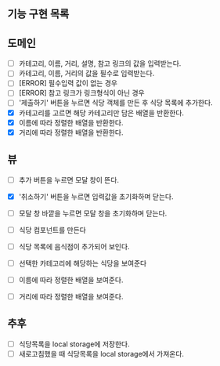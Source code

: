 ## 기능 구현 목록

## 도메인

- [ ] 카테고리, 이름, 거리, 설명, 참고 링크의 값을 입력받는다.
- [ ] 카테고리, 이름, 거리의 값을 필수로 입력받는다.
- [ ] [ERROR] 필수입력 값이 없는 경우
- [ ] [ERROR] 참고 링크가 링크형식이 아닌 경우
- [ ] '제출하기' 버튼을 누르면 식당 객체를 만든 후 식당 목록에 추가한다.
- [x] 카테고리를 고르면 해당 카테고리만 담은 배열을 반환한다.
- [x] 이름에 따라 정렬한 배열을 반환한다.
- [x] 거리에 따라 정렬한 배열을 반환한다.

## 뷰

- [ ] 추가 버튼을 누르면 모달 창이 뜬다.
- [x] '취소하기' 버튼을 누르면 입력값을 초기화하며 닫는다.
- [ ] 모달 창 바깥을 누르면 모달 창을 초기화하며 닫는다.

- [ ] 식당 컴포넌트를 만든다
- [ ] 식당 목록에 음식점이 추가되어 보인다.
- [ ] 선택한 카테고리에 해당하는 식당을 보여준다

- [ ] 이름에 따라 정렬한 배열을 보여준다.
- [ ] 거리에 따라 정렬한 배열을 보여준다.

## 추후

- [ ] 식당목록을 local storage에 저장한다.
- [ ] 새로고침했을 때 식당목록을 local storage에서 가져온다.
